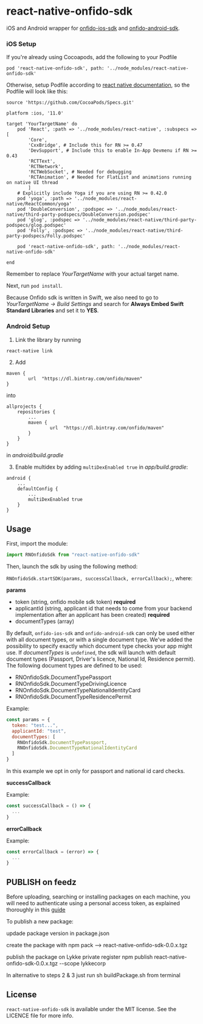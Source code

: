 # react-native-onfido-sdk

iOS and Android wrapper for [onfido-ios-sdk](https://github.com/onfido/onfido-ios-sdk) and [onfido-android-sdk](https://github.com/onfido/onfido-android-sdk).

### iOS Setup

If you're already using Cocoapods, add the following to your Podfile

```
pod 'react-native-onfido-sdk', path: '../node_modules/react-native-onfido-sdk'
```

Otherwise, setup Podfile according to [react native documentation](https://facebook.github.io/react-native/docs/integration-with-existing-apps), so the Podfile will look like this:

```
source 'https://github.com/CocoaPods/Specs.git'

platform :ios, '11.0'

target 'YourTargetName' do
    pod 'React', :path => '../node_modules/react-native', :subspecs => [
        'Core',
        'CxxBridge', # Include this for RN >= 0.47
        'DevSupport', # Include this to enable In-App Devmenu if RN >= 0.43
        'RCTText',
        'RCTNetwork',
        'RCTWebSocket', # Needed for debugging
        'RCTAnimation', # Needed for FlatList and animations running on native UI thread
        ]
    # Explicitly include Yoga if you are using RN >= 0.42.0
    pod 'yoga', :path => '../node_modules/react-native/ReactCommon/yoga'
    pod 'DoubleConversion', :podspec => '../node_modules/react-native/third-party-podspecs/DoubleConversion.podspec'
    pod 'glog', :podspec => '../node_modules/react-native/third-party-podspecs/glog.podspec'
    pod 'Folly', :podspec => '../node_modules/react-native/third-party-podspecs/Folly.podspec'

    pod 'react-native-onfido-sdk', path: '../node_modules/react-native-onfido-sdk'

end
```

Remember to replace _YourTargetName_ with your actual target name.

Next, run `pod install`.

Because Onfido sdk is written in Swift, we also need to go to _YourTargetName -> Build Settings_ and search for **Always Embed Swift Standard Libraries** and set it to **YES**.

### Android Setup

1. Link the library by running

```bash
react-native link
```

2. Add

```
maven {
        url  "https://dl.bintray.com/onfido/maven"
}
```

into

```
allprojects {
    repositories {
        ...
        maven {
                url  "https://dl.bintray.com/onfido/maven"
        }
    }
}
```

in _android/build.gradle_

3. Enable multidex by adding `multiDexEnabled true` in _app/build.gradle_:

```
android {
    ...
    defaultConfig {
        ...
        multiDexEnabled true
    }
}
```

## Usage

First, import the module:

```javascript
import RNOnfidoSdk from "react-native-onfido-sdk"
```

Then, launch the sdk by using the following method:

`RNOnfidoSdk.startSDK(params, successCallback, errorCallback);`, where:

**params**

- token (string, onfido mobile sdk token) **required**
- applicantId (string, applicant id that needs to come from your backend implementation after an applicant has been created) **required**
- documentTypes (array)

By default, `onfido-ios-sdk` and `onfido-android-sdk` can only be used either with all document types, or with a single document type.
We've added the possibility to specify exactly which document type checks your app might use.
If _documentTypes_ is `undefined`, the sdk will launch with default document types (Passport, Driver's licence, National Id, Residence permit).
The following document types are defined to be used:

- RNOnfidoSdk.DocumentTypePassport
- RNOnfidoSdk.DocumentTypeDrivingLicence
- RNOnfidoSdk.DocumentTypeNationalIdentityCard
- RNOnfidoSdk.DocumentTypeResidencePermit

Example:

```js
const params = {
  token: "test...",
  applicantId: "test",
  documentTypes: [
    RNOnfidoSdk.DocumentTypePassport,
    RNOnfidoSdk.DocumentTypeNationalIdentityCard
  ]
}
```

In this example we opt in only for passport and national id card checks.

**successCallback**

Example:

```js
const successCallback = () => {
  ...
}
```

**errorCallback**

Example:

```js
const errorCallback = (error) => {
  ...
}
```

## PUBLISH on feedz

Before uploading, searching or installing packages on each machine, you will need to authenticate using a personal access token, as explained thoroughly in this [guide](https://feedz.io/docs/package-types/npm)

To publish a new package:

updade package version in package.json

create the package with npm pack --> react-native-onfido-sdk-0.0.x.tgz

publish the package on Lykke private register npm publish react-native-onfido-sdk-0.0.x.tgz --scope lykkecorp

In alternative to steps 2 & 3 just run sh buildPackage.sh from terminal

## License

`react-native-onfido-sdk` is available under the MIT license. See the LICENCE file for more info.
